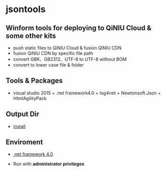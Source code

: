 # jsontools 


## Winform tools for deploying to QiNIU Cloud & some other kits

- push static files to QiNIU Cloud & fusion QINIU CDN
- fusion QiNIU CDN by specific file path
- convert GBK、GB2312、UTF-8 to UTF-8 without BOM
- convert to lower case file & folder


## Tools & Packages

- visual studio 2015 + .net framework4.0 + log4net + Newtonsoft.Json + HtmlAgilityPack


## Output Dir

- [install](CSharpWinform/output)


## Enviroment
- [.net framework 4.0](https://www.microsoft.com/zh-CN/download/details.aspx?id=17851)

- Run with **administrator privileges**
